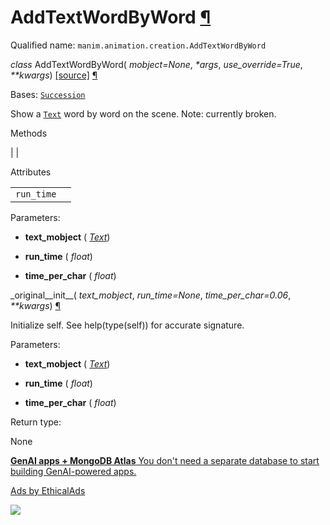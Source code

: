 # AddTextWordByWord [¶](https://docs.manim.community/en/stable/reference/manim.animation.creation.AddTextWordByWord.html\#addtextwordbyword "Link to this heading")

Qualified name: `manim.animation.creation.AddTextWordByWord`

_class_ AddTextWordByWord( _mobject=None_, _\*args_, _use\_override=True_, _\*\*kwargs_) [\[source\]](https://docs.manim.community/en/stable/_modules/manim/animation/creation.html#AddTextWordByWord) [¶](https://docs.manim.community/en/stable/reference/manim.animation.creation.AddTextWordByWord.html#manim.animation.creation.AddTextWordByWord "Link to this definition")

Bases: [`Succession`](https://docs.manim.community/en/stable/reference/manim.animation.composition.Succession.html#manim.animation.composition.Succession "manim.animation.composition.Succession")

Show a [`Text`](https://docs.manim.community/en/stable/reference/manim.mobject.text.text_mobject.Text.html#manim.mobject.text.text_mobject.Text "manim.mobject.text.text_mobject.Text") word by word on the scene. Note: currently broken.

Methods

|
|

Attributes

|     |     |
| --- | --- |
| `run_time` |  |

Parameters:

- **text\_mobject** ( [_Text_](https://docs.manim.community/en/stable/reference/manim.mobject.text.text_mobject.Text.html#manim.mobject.text.text_mobject.Text "manim.mobject.text.text_mobject.Text"))

- **run\_time** ( _float_)

- **time\_per\_char** ( _float_)


\_original\_\_init\_\_( _text\_mobject_, _run\_time=None_, _time\_per\_char=0.06_, _\*\*kwargs_) [¶](https://docs.manim.community/en/stable/reference/manim.animation.creation.AddTextWordByWord.html#manim.animation.creation.AddTextWordByWord._original__init__ "Link to this definition")

Initialize self. See help(type(self)) for accurate signature.

Parameters:

- **text\_mobject** ( [_Text_](https://docs.manim.community/en/stable/reference/manim.mobject.text.text_mobject.Text.html#manim.mobject.text.text_mobject.Text "manim.mobject.text.text_mobject.Text"))

- **run\_time** ( _float_)

- **time\_per\_char** ( _float_)


Return type:

None

[**GenAI apps + MongoDB Atlas** You don't need a separate database to start building GenAI-powered apps.](https://server.ethicalads.io/proxy/click/8271/019600e5-b079-7051-be23-c994b11774cb/)

[Ads by EthicalAds](https://www.ethicalads.io/advertisers/?ref=ea-text)

![](https://server.ethicalads.io/proxy/view/8271/019600e5-b079-7051-be23-c994b11774cb/)